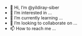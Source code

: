 - 👋 Hi, I’m @yildiray-siber
- 👀 I’m interested in ...
- 🌱 I’m currently learning ...
- 💞️ I’m looking to collaborate on ...
- 📫 How to reach me ...

<!---
yildiray-siber/yildiray-siber is a ✨ special ✨ repository because its `README.md` (this file) appears on your GitHub profile.
You can click the Preview link to take a look at your changes.
--->
